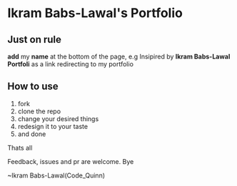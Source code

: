 # Ikram Babs-Lawal's Portfolio

## Just on rule
**add** my **name** at the bottom of the page, e.g Insipired by **Ikram Babs-Lawal Portfoli** as a link  redirecting to my portfolio

## How to use
1. fork
2. clone the repo
3. change your desired things
4. redesign it to your taste
5. and done

Thats all

Feedback, issues and pr are welcome. Bye

~Ikram Babs-Lawal(Code_Quinn)
